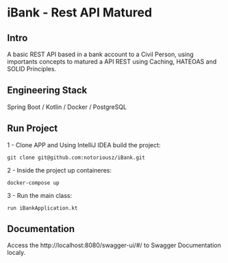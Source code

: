 # iBank - Rest API Matured

## Intro

A basic REST API based in a bank account to a Civil Person, using importants concepts to matured a API REST using Caching, HATEOAS and SOLID Principles.

## Engineering Stack

Spring Boot / Kotlin / Docker / PostgreSQL

## Run Project

1 - Clone APP and Using IntelliJ IDEA build the project:
~~~
git clone git@github.com:notoriousz/iBank.git
~~~

2 - Inside the project up containeres:
~~~
docker-compose up
~~~

3 - Run the main class:
~~~
run iBankApplication.kt
~~~

## Documentation

Access the http://localhost:8080/swagger-ui/#/ to Swagger Documentation localy.
